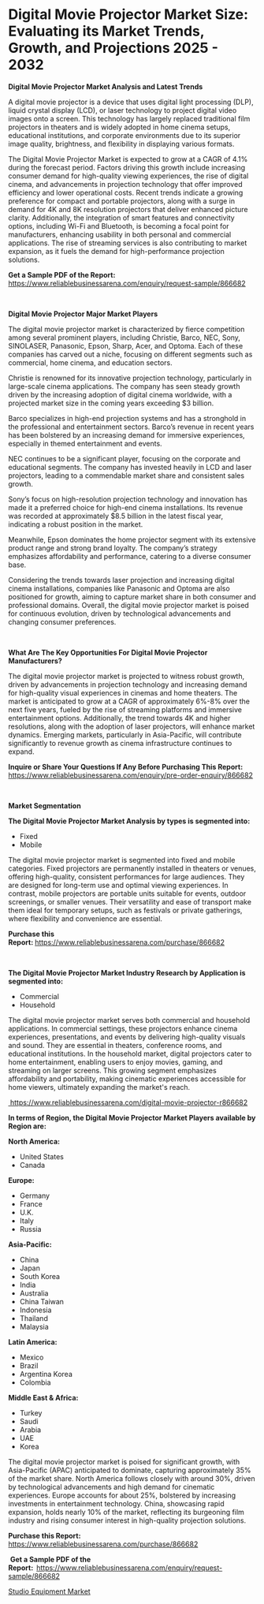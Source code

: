 <p><h1>Digital Movie Projector Market Size: Evaluating its Market Trends, Growth, and Projections 2025 - 2032</h1></p><p><strong>Digital Movie Projector Market Analysis and Latest Trends</strong></p>
<p><p>A digital movie projector is a device that uses digital light processing (DLP), liquid crystal display (LCD), or laser technology to project digital video images onto a screen. This technology has largely replaced traditional film projectors in theaters and is widely adopted in home cinema setups, educational institutions, and corporate environments due to its superior image quality, brightness, and flexibility in displaying various formats.</p><p>The Digital Movie Projector Market is expected to grow at a CAGR of 4.1% during the forecast period. Factors driving this growth include increasing consumer demand for high-quality viewing experiences, the rise of digital cinema, and advancements in projection technology that offer improved efficiency and lower operational costs. Recent trends indicate a growing preference for compact and portable projectors, along with a surge in demand for 4K and 8K resolution projectors that deliver enhanced picture clarity. Additionally, the integration of smart features and connectivity options, including Wi-Fi and Bluetooth, is becoming a focal point for manufacturers, enhancing usability in both personal and commercial applications. The rise of streaming services is also contributing to market expansion, as it fuels the demand for high-performance projection solutions.</p></p>
<p><strong>Get a Sample PDF of the Report:&nbsp;</strong> <a href="https://www.reliablebusinessarena.com/enquiry/request-sample/866682?utm_campaign=2476&utm_medium=2&utm_source=Github&utm_content=ia&utm_term=04042025&utm_id=digital-movie-projector">https://www.reliablebusinessarena.com/enquiry/request-sample/866682</a></p>
<p>&nbsp;</p>
<p><strong>Digital Movie Projector Major Market Players</strong></p>
<p><p>The digital movie projector market is characterized by fierce competition among several prominent players, including Christie, Barco, NEC, Sony, SINOLASER, Panasonic, Epson, Sharp, Acer, and Optoma. Each of these companies has carved out a niche, focusing on different segments such as commercial, home cinema, and education sectors.</p><p>Christie is renowned for its innovative projection technology, particularly in large-scale cinema applications. The company has seen steady growth driven by the increasing adoption of digital cinema worldwide, with a projected market size in the coming years exceeding $3 billion.</p><p>Barco specializes in high-end projection systems and has a stronghold in the professional and entertainment sectors. Barco’s revenue in recent years has been bolstered by an increasing demand for immersive experiences, especially in themed entertainment and events.</p><p>NEC continues to be a significant player, focusing on the corporate and educational segments. The company has invested heavily in LCD and laser projectors, leading to a commendable market share and consistent sales growth.</p><p>Sony’s focus on high-resolution projection technology and innovation has made it a preferred choice for high-end cinema installations. Its revenue was recorded at approximately $8.5 billion in the latest fiscal year, indicating a robust position in the market.</p><p>Meanwhile, Epson dominates the home projector segment with its extensive product range and strong brand loyalty. The company’s strategy emphasizes affordability and performance, catering to a diverse consumer base.</p><p>Considering the trends towards laser projection and increasing digital cinema installations, companies like Panasonic and Optoma are also positioned for growth, aiming to capture market share in both consumer and professional domains. Overall, the digital movie projector market is poised for continuous evolution, driven by technological advancements and changing consumer preferences.</p></p>
<p>&nbsp;</p>
<p><strong>What Are The Key Opportunities For Digital Movie Projector Manufacturers?</strong></p>
<p><p>The digital movie projector market is projected to witness robust growth, driven by advancements in projection technology and increasing demand for high-quality visual experiences in cinemas and home theaters. The market is anticipated to grow at a CAGR of approximately 6%-8% over the next five years, fueled by the rise of streaming platforms and immersive entertainment options. Additionally, the trend towards 4K and higher resolutions, along with the adoption of laser projectors, will enhance market dynamics. Emerging markets, particularly in Asia-Pacific, will contribute significantly to revenue growth as cinema infrastructure continues to expand.</p></p>
<p><strong>Inquire or Share Your Questions If Any Before Purchasing This Report:</strong> <a href="https://www.reliablebusinessarena.com/enquiry/pre-order-enquiry/866682?utm_campaign=2476&utm_medium=2&utm_source=Github&utm_content=ia&utm_term=04042025&utm_id=digital-movie-projector">https://www.reliablebusinessarena.com/enquiry/pre-order-enquiry/866682</a></p>
<p>&nbsp;</p>
<p><strong>Market Segmentation</strong></p>
<p><strong>The Digital Movie Projector Market Analysis by types is segmented into:</strong></p>
<p><ul><li>Fixed</li><li>Mobile</li></ul></p>
<p><p>The digital movie projector market is segmented into fixed and mobile categories. Fixed projectors are permanently installed in theaters or venues, offering high-quality, consistent performances for large audiences. They are designed for long-term use and optimal viewing experiences. In contrast, mobile projectors are portable units suitable for events, outdoor screenings, or smaller venues. Their versatility and ease of transport make them ideal for temporary setups, such as festivals or private gatherings, where flexibility and convenience are essential.</p></p>
<p><strong>Purchase this Report:&nbsp;</strong><a href="https://www.reliablebusinessarena.com/purchase/866682?utm_campaign=2476&utm_medium=2&utm_source=Github&utm_content=ia&utm_term=04042025&utm_id=digital-movie-projector">https://www.reliablebusinessarena.com/purchase/866682</a></p>
<p>&nbsp;</p>
<p><strong>The Digital Movie Projector Market Industry Research by Application is segmented into:</strong></p>
<p><ul><li>Commercial</li><li>Household</li></ul></p>
<p><p>The digital movie projector market serves both commercial and household applications. In commercial settings, these projectors enhance cinema experiences, presentations, and events by delivering high-quality visuals and sound. They are essential in theaters, conference rooms, and educational institutions. In the household market, digital projectors cater to home entertainment, enabling users to enjoy movies, gaming, and streaming on larger screens. This growing segment emphasizes affordability and portability, making cinematic experiences accessible for home viewers, ultimately expanding the market's reach.</p></p>
<p><a href="https://www.reliablebusinessarena.com/digital-movie-projector-r866682?utm_campaign=2476&utm_medium=2&utm_source=Github&utm_content=ia&utm_term=04042025&utm_id=digital-movie-projector">&nbsp;https://www.reliablebusinessarena.com/digital-movie-projector-r866682</a></p>
<p><strong>In terms of Region, the Digital Movie Projector Market Players available by Region are:</strong></p>
<p>
    <p> <strong> North America: </strong>
        <ul>
            <li>United States</li>
            <li>Canada</li>
        </ul>
        </p> 
    <p> <strong> Europe: </strong>
        <ul>
            <li>Germany</li>
            <li>France</li>
            <li>U.K.</li>
            <li>Italy</li>
            <li>Russia</li>
        </ul>
        </p> 
    <p> <strong> Asia-Pacific: </strong>
        <ul>
            <li>China</li>
            <li>Japan</li>
            <li>South Korea</li>
            <li>India</li>
            <li>Australia</li>
            <li>China Taiwan</li>
            <li>Indonesia</li>
            <li>Thailand</li>
            <li>Malaysia</li>
        </ul>
        </p> 
    <p> <strong> Latin America: </strong>
        <ul>
            <li>Mexico</li>
            <li>Brazil</li>
            <li>Argentina Korea</li>
            <li>Colombia</li>
        </ul>
        </p> 
    <p> <strong> Middle East & Africa: </strong>
        <ul>
            <li>Turkey</li>
            <li>Saudi</li>
            <li>Arabia</li>
            <li>UAE</li>
            <li>Korea</li>
        </ul>
    </p>
    </p>
<p><p>The digital movie projector market is poised for significant growth, with Asia-Pacific (APAC) anticipated to dominate, capturing approximately 35% of the market share. North America follows closely with around 30%, driven by technological advancements and high demand for cinematic experiences. Europe accounts for about 25%, bolstered by increasing investments in entertainment technology. China, showcasing rapid expansion, holds nearly 10% of the market, reflecting its burgeoning film industry and rising consumer interest in high-quality projection solutions.</p></p>
<p><strong>Purchase this Report: </strong><a href="https://www.reliablebusinessarena.com/purchase/866682?utm_campaign=2476&utm_medium=2&utm_source=Github&utm_content=ia&utm_term=04042025&utm_id=digital-movie-projector">https://www.reliablebusinessarena.com/purchase/866682</a></p>
<p>&nbsp;<strong>Get a Sample PDF of the Report:&nbsp;&nbsp;</strong><a href="https://www.reliablebusinessarena.com/enquiry/request-sample/866682?utm_campaign=2476&utm_medium=2&utm_source=Github&utm_content=ia&utm_term=04042025&utm_id=digital-movie-projector">https://www.reliablebusinessarena.com/enquiry/request-sample/866682</a></p>
<p><strong></strong></p>
<p><p><a href="https://github.com/sungbruington660/Market-Research-Report-List-1/blob/main/studio-equipment-market.md?utm_campaign=2476&utm_medium=2&utm_source=Github&utm_content=ia&utm_term=04042025&utm_id=digital-movie-projector">Studio Equipment Market</a></p></p>